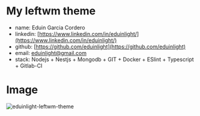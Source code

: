 # My leftwm theme
- name: Eduin Garcia Cordero
- linkedin: [https://www.linkedin.com/in/eduinlight/](https://www.linkedin.com/in/eduinlight/)
- github: [https://github.com/eduinlight](https://github.com/eduinlight)
- email: [eduinlight@gmail.com](mailto:eduinlight@gmail.com)
- stack: Nodejs + Nestjs + Mongodb + GIT + Docker + ESlint + Typescript + Gitlab-CI

# Image
![eduinlight-leftwm-theme](path "https://github.com/eduinlight/eduinlight-leftwm-theme/blob/main/eduinlight-leftwm-theme.jpeg")
